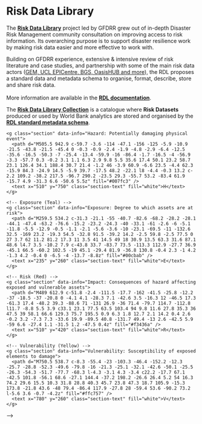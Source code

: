# Risk Data Library

The [**Risk Data Library**](https://riskdatalibrary.org) project led by GFDRR grew out of in-depth Disaster Risk Management community consultation on improving access to risk information.
Its overarching purpose is to support disaster resilience work by making risk data easier and more effective to work with.

Building on GFDRR experience, extensive & intensive review of risk literature and case studies, and partnership with some of the main risk data actors ([GEM, UCL EPICentre, BGS, OasisHUB and more](https://riskdatalibrary.org/project)), the RDL proposes a standard data and metadata schema to organise, format, describe, store and share risk data.
<br><br>
More information are available in the [**RDL documentation**](https://rdl-standard.readthedocs.io/en/docs.mat/).

The [**Risk Data Library Collection**](https://datacatalog.worldbank.org/search/collections/rdl) is a catalogue where **Risk Datasets** produced or used by World Bank analytics are stored and organised by the [**RDL standard metadata schema**](https://docs.riskdatalibrary.org/en/latest/reference/browser/).


<!--
  <style>
    body {
      background: #111;
      color: white;
      font-family: sans-serif;
      display: flex;
      justify-content: center;
      align-items: center;
      min-height: 100vh;
      margin: 0;
      padding: 20px;
      box-sizing: border-box;
    }

    .container {
      position: relative;
      width: 90vw;
      max-width: 600px;
      height: 90vh;
      max-height: 600px;
      display: flex;
      justify-content: center;
      align-items: center;
    }

    svg {
      width: 100%;
      height: 100%;
      max-width: 100%;
      max-height: 100%;
    }

    .section {
      transition: transform 0.4s ease, filter 0.3s ease, z-index 0.1s ease;
      cursor: pointer;
      transform-origin: center;
      z-index: 1;
    }

    .section:hover {
      transform: scale(1.08);
      filter: drop-shadow(0 0 15px rgba(255, 255, 255, 0.8));
      z-index: 10;
    }

    .section-text {
      pointer-events: none;
      font-family: Arial, sans-serif;
      font-weight: bold;
      font-size: 110px;
      text-anchor: middle;
      dominant-baseline: central;
      transition: font-size 0.4s ease;
    }

    .tooltip {
      position: fixed;
      background: rgba(0,0,0,0.9);
      color: white;
      padding: 8px 12px;
      border-radius: 6px;
      pointer-events: none;
      opacity: 0;
      transition: opacity 0.2s;
      white-space: nowrap;
      z-index: 1000;
      font-size: 14px;
      border: 1px solid rgba(255,255,255,0.2);
    }
  </style>

<div class="container">
  <div class="tooltip" id="tooltip"></div>
  <svg xmlns="http://www.w3.org/2000/svg" viewBox="0 0 1024 1024" preserveAspectRatio="xMidYMid meet">

    <!-- Hazard (Blue) -->
    <g class="section" data-info="Hazard: Potentially damaging physical event">
      <path d="M505.5 942.9 c-59.7 -3.6 -114 -47.1 -156 -125 -5.9 -10.9 -21.5 -43.8 -21.5 -45.4 0 -0.3 -0.9 -2.4 -1.9 -4.8 -2.9 -6.4 -12.5 -35.6 -16.5 -50.3 -7 -25.4 -13.4 -59.9 -16 -86.4 -1.7 -16.5 -4 -56.9 -3.3 -57.7 0.3 -0.2 3.1 1.1 6.3 2.9 9.8 5.5 35.6 17.4 50.1 23.2 58.7 23.1 126.4 34.1 188.4 30.7 21.4 -1.2 46 -3.9 60.9 -6.6 23.5 -4.4 62.3 -15.9 84.3 -24.9 14.5 -5.9 39.7 -17.5 48.2 -22.1 l8 -4.4 -0.3 13.2 c-2.2 109.2 -38.2 217.5 -96.7 290.2 -23.5 29.3 -55.7 53.2 -83.4 61.9 -15.7 4.9 -31.3 6.6 -50.6 5.5z" fill="#007fc3" />
      <text x="510" y="750" class="section-text" fill="white">H</text>
    </g>
    
    <!-- Exposure (Teal) -->
    <g class="section" data-info="Exposure: Degree to which assets are at risk">
      <path d="M259.5 534.2 c-31.3 -21.1 -55 -40.7 -82.6 -68.2 -28.2 -28.1 -44.1 -47.4 -63.2 -76.6 -15.2 -23.2 -24.3 -40 -33.1 -61 -2.6 -6 -5.1 -11.8 -5.5 -12.9 -0.5 -1.1 -2.1 -5.6 -3.6 -10 -23.1 -69.5 -11 -132.6 32.5 -169 23.2 -19.3 54.5 -32.8 91.5 -39.2 14.2 -2.5 59.8 -2.5 77.5 0 27 3.7 62 11.2 81.2 17.3 11 3.5 41 14.5 49 18 30.9 13.5 63.3 31.6 87.1 48.6 l4.7 3.5 -10.2 7.9 c-43.8 33.7 -83.7 73.5 -113.3 112.9 -27.7 36.9 -45.1 66.5 -60.2 102.5 -19 45.1 -29.4 81.9 -36.8 130.8 -0.4 2.3 -1 4.2 -1.3 4.2 -0.4 0 -6.5 -4 -13.7 -8.8z" fill="#00cbab" />
      <text x="235" y="260" class="section-text" fill="white">E</text>
    </g>
    
    <!-- Risk (Red) -->
    <g class="section" data-info="Impact: Consequences of hazard affecting exposed and vulnerable assets">
      <path d="M489 612.9 c-51.8 -2.4 -111.5 -17.7 -162 -41.5 -25.8 -12.2 -37 -18.5 -37 -20.8 0 -4.1 4.1 -28.3 7.1 -42.6 3.5 -16.3 12 -46.5 17.3 -61.3 17.4 -48.2 39.3 -88.6 71 -131 26.9 -36 71.4 -79.7 114.7 -112.8 l11.7 -8.8 5.5 3.9 c33.1 23.1 77.5 63.5 103.4 94 9.8 11.6 27.8 35.3 36 47.5 39 58.1 66.6 129.3 75.7 195.5 0.9 6.3 1.8 12.7 2.1 14.2 0.4 2.6 -0.2 3.2 -7.3 7.3 -33.6 19.9 -89.5 40.8 -131.7 49.4 -13 2.6 -42.5 5.9 -59 6.6 -27.4 1.1 -31.5 1.2 -47.5 0.4z" fill="#f3436a" />
      <text x="510" y="420" class="section-text" fill="white">R</text>
    </g>
    
    <!-- Vulnerability (Yellow) -->
    <g class="section" data-info="Vulnerability: Susceptibility of exposed elements to damage">
      <path d="M750.5 538.7 c-8.3 -55.4 -23 -103.3 -46.4 -152.2 -12.3 -25.7 -28.8 -52.3 -49.6 -79.8 -16 -21.3 -25.1 -32.1 -42.6 -50.1 -25.5 -26.3 -54.3 -51.7 -77.7 -68.3 l-4.3 -3.1 4.3 -3.4 c22.2 -17.7 67.1 -42.5 101.8 -56.1 68.6 -27.1 144.4 -37.2 198.2 -26.6 26.4 5.2 54 16.3 74.2 29.6 15.5 10.3 31.8 28.8 40.3 45.7 23.8 47.3 18.7 105.9 -15.3 173.8 -21.8 43.6 -48 79.4 -86.4 117.9 -27.8 28 -59.4 53.6 -90.2 73.2 l-5.6 3.6 -0.7 -4.2z" fill="#ffc757" />
      <text x="780" y="260" class="section-text" fill="white">V</text>
    </g>
  </svg>
</div>

<script>
  const tooltip = document.getElementById('tooltip');
  const sections = document.querySelectorAll('.section');

  sections.forEach(section => {
    section.addEventListener('mousemove', e => {
      tooltip.textContent = section.dataset.info;
      
      // Position tooltip near mouse cursor
      const x = e.clientX + 15;
      const y = e.clientY - 10;
      
      // Keep tooltip within viewport bounds
      const tooltipRect = tooltip.getBoundingClientRect();
      const viewportWidth = window.innerWidth;
      const viewportHeight = window.innerHeight;
      
      let adjustedX = x;
      let adjustedY = y;
      
      // Adjust if tooltip would go off right edge
      if (x + tooltipRect.width > viewportWidth) {
        adjustedX = e.clientX - tooltipRect.width - 15;
      }
      
      // Adjust if tooltip would go off bottom edge
      if (y + tooltipRect.height > viewportHeight) {
        adjustedY = e.clientY - tooltipRect.height - 15;
      }
      
      tooltip.style.left = adjustedX + 'px';
      tooltip.style.top = adjustedY + 'px';
      tooltip.style.opacity = 1;
    });

    section.addEventListener('mouseleave', () => {
      tooltip.style.opacity = 0;
    });
  });
</script>

-->
